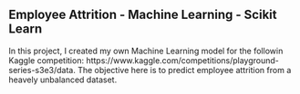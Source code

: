 <a id='0'></a>
## Employee Attrition - Machine Learning - Scikit Learn
<p>
<div>In this project, I created my own Machine Learning model for the followin Kaggle competition: https://www.kaggle.com/competitions/playground-series-s3e3/data. The objective here is to predict employee attrition from a heavely unbalanced dataset.</div>
</p>
